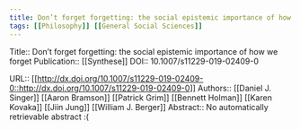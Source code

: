 ```yaml
---
title: Don’t forget forgetting: the social epistemic importance of how we forget
tags: [[Philosophy]] [[General Social Sciences]]
---
```


Title:: Don’t forget forgetting: the social epistemic importance of how we forget
Publication:: [[Synthese]]
DOI:: 10.1007/s11229-019-02409-0                                                                                    

URL:: [[http://dx.doi.org/10.1007/s11229-019-02409-0::http://dx.doi.org/10.1007/s11229-019-02409-0]]
Authors:: [[Daniel J. Singer]] [[Aaron Bramson]] [[Patrick Grim]] [[Bennett Holman]] [[Karen Kovaka]] [[Jiin Jung]] [[William J. Berger]] 
Abstract:: No automatically retrievable abstract :(
